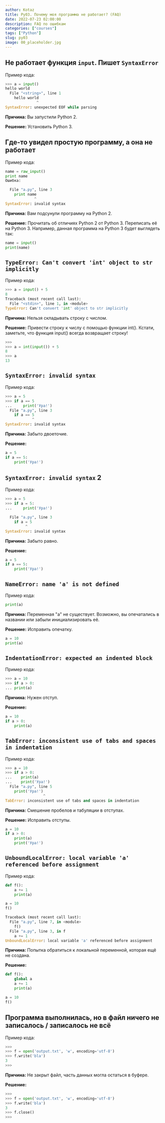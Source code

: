 ```yaml
---
author: Kotaz
title: Py03. Почему моя программа не работает? (FAQ)
date: 2022-07-23 02:00:00
description: FAQ по ошибкам
categories: ["courses"]
tags: ["Python"]
slug: py03
image: 00_placeholder.jpg
---
```



## Не работает функция `input`. Пишет `SyntaxError`

Пример кода:

```py
>>> a = input()
hello world
  File "<string>", line 1
    hello world
              ^
SyntaxError: unexpected EOF while parsing

```

**Причина:** Вы запустили Python 2.

**Решение:** Установить Python 3.

## Где-то увидел простую программу, а она не работает

Пример кода:

```py
name = raw_input()
print name
Ошибка:

  File "a.py", line 3
    print name
             ^
SyntaxError: invalid syntax
```

**Причина:** Вам подсунули программу на Python 2.

**Решение:** Прочитать об отличиях Python 2 от Python 3. Переписать её на Python 3. Например, данная программа на Python 3 будет выглядеть так:

```py
name = input()
print(name)
```

## `TypeError: Can't convert 'int' object to str implicitly`

Пример кода:

```py
>>> a = input() + 5
8
Traceback (most recent call last):
  File "<stdin>", line 1, in <module>
TypeError: Can't convert 'int' object to str implicitly
```

**Причина:** Нельзя складывать строку с числом.

**Решение:** Привести строку к числу с помощью функции int(). Кстати, заметьте, что функция input() всегда возвращает строку!

```py
>>>
>>> a = int(input()) + 5
8
>>> a
13
```

## `SyntaxError: invalid syntax`

Пример кода:

```py
>>> a = 5
>>> if a == 5
...     print('Ура!')
  File "a.py", line 3
    if a == 5
            ^
SyntaxError: invalid syntax
```

**Причина:** Забыто двоеточие.

**Решение:**

```py
a = 5
if a == 5:
    print('Ура!')
```

## `SyntaxError: invalid syntax` 2

Пример кода:

```py
>>> a = 5
>>> if a = 5:
...     print('Ура!')

  File "a.py", line 3
    if a = 5
         ^
SyntaxError: invalid syntax
```

**Причина:** Забыто равно.

**Решение:**

```py
a = 5
if a == 5:
    print('Ура!')
```

## `NameError: name 'a' is not defined`

Пример кода:

```py
print(a)
```

**Причина:** Переменная "a" не существует. Возможно, вы опечатались в названии или забыли инициализировать её.

**Решение:** Исправить опечатку.

```py
a = 10
print(a)
```

## `IndentationError: expected an indented block`

Пример кода:

```py
>>> a = 10
>>> if a > 0:
... print(a)
```

**Причина:** Нужен отступ.

**Решение:**

```py
a = 10
if a > 0:
    print(a)
```

## `TabError: inconsistent use of tabs and spaces in indentation`

Пример кода:

```py
>>> a = 10
>>> if a > 0:
...    print(a)
...    print('Ура!')
  File "a.py", line 5
    print('Ура!')
                 ^
TabError: inconsistent use of tabs and spaces in indentation
```

**Причина:** Смешение пробелов и табуляции в отступах.

**Решение:** Исправить отступы.

```py
a = 10
if a > 0:
    print(a)
    print('Ура!')
```

## `UnboundLocalError: local variable 'a' referenced before assignment`

Пример кода:

```py
def f():
    a += 1
    print(a)

a = 10
f()
```

```py
Traceback (most recent call last):
  File "a.py", line 7, in <module>
    f()
  File "a.py", line 3, in f
    a += 1
UnboundLocalError: local variable 'a' referenced before assignment
```

**Причина:** Попытка обратиться к локальной переменной, которая ещё не создана.

**Решение:**

```py
def f():
    global a
    a += 1
    print(a)

a = 10
f()
```

## Программа выполнилась, но в файл ничего не записалось / записалось не всё

Пример кода:

```py
>>>
>>> f = open('output.txt', 'w', encoding='utf-8')
>>> f.write('bla')
3
>>>
```

**Причина:** Не закрыт файл, часть данных могла остаться в буфере.

**Решение:**

```py
>>>
>>> f = open('output.txt', 'w', encoding='utf-8')
>>> f.write('bla')
3
>>> f.close()
>>>
```
